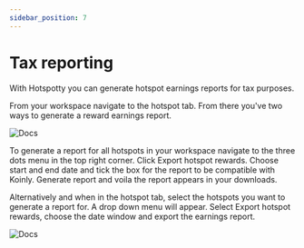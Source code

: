 ```yaml
---
sidebar_position: 7
---
```


# Tax reporting
With Hotspotty you can generate hotspot earnings reports for tax purposes. 

From your workspace navigate to the hotspot tab. From there you've two ways to generate a reward earnings report. 

![Docs](/img/workspace/tax1.png)

To generate a report for all hotspots in your workspace navigate to the three dots menu in the top right corner. Click Export hotspot rewards. Choose start and end date and tick the box for the report to be compatible with Koinly. Generate report and voila the report appears in your downloads.

Alternatively and when in the hotspot tab, select the hotspots you want to generate a report for. A drop down menu will appear. Select Export hotspot rewards, choose the date window and export the earnings report.  

![Docs](/img/workspace/tax2.png)